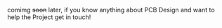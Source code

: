 comimg ~~soon~~ later, if you know anything about PCB Design and want to help the Project get in touch!